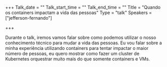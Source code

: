 
+++
Talk_date = ""
Talk_start_time = ""
Talk_end_time = ""
Title = "Quando os containers impactam a vida das pessoas"
Type = "talk"
Speakers = ["jefferson-fernando"]

+++

Durante o talk, iremos vamos falar sobre como podemos utilizar o nosso conhecimento técnico para mudar a vida das pessoas. Eu vou falar sobre a minha experiência utilizando containers para tentar impactar o maior número de pessoas, eu quero mostrar como fazer um cluster de Kubernetes orquestrar muito mais do que somente containers e VMs.
